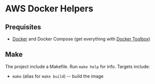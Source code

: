 # AWS Docker Helpers

## Prequisites

* [Docker](https://www.docker.com) and Docker Compose (get everything with [Docker Toolbox](https://www.docker.com/products/docker-toolbox))

## Make

The project include a Makefile. Run ```make help``` for info.  Targets include:
* ```make``` (alias for ```make build```) -- build the image



